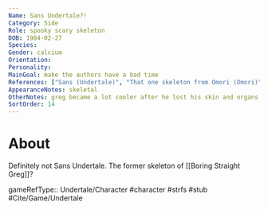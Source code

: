```yaml
---
Name: Sans Undertale?!
Category: Side
Role: spooky scary skeleton
DOB: 1984-02-27
Species:
Gender: calcium
Orientation:
Personality:
MainGoal: make the authors have a bad time
References: ["Sans (Undertale)", "That one skeleton from Omori (Omori)"]
AppearanceNotes: skeletal
OtherNotes: greg became a lot cooler after he lost his skin and organs
SortOrder: 14
---
```

# About
Definitely not Sans Undertale. The former skeleton of [[Boring Straight Greg]]?

gameRefType:: Undertale/Character
#character #strfs #stub #Cite/Game/Undertale 